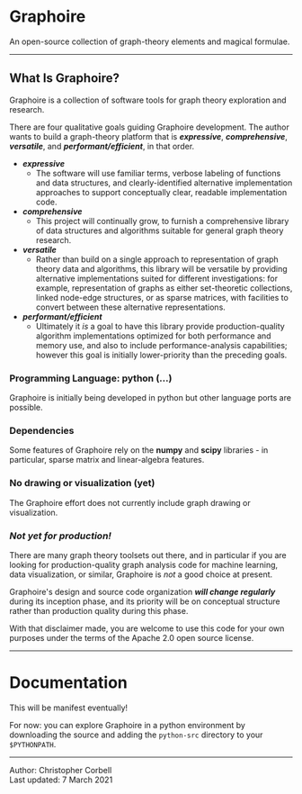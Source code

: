 # Graphoire
An open-source collection of graph-theory elements and magical formulae.

---
## What Is Graphoire?

Graphoire is a collection of software tools for graph theory exploration and research.

There are four qualitative goals guiding Graphoire development. The author wants to build a graph-theory platform that is ***expressive***, ***comprehensive***, ***versatile***, and ***performant/efficient***, 
in that order.

* ***expressive***
	* The software will use familiar terms, verbose labeling of functions and data structures, and clearly-identified alternative implementation approaches to support conceptually clear, readable implementation code.
* ***comprehensive***
	* This project will continually grow, to furnish a comprehensive library of data structures and algorithms suitable for general graph theory research.
* ***versatile***
	* Rather than build on a single approach to representation of graph theory data and algorithms, this library will be versatile by providing alternative implementations suited for different investigations: for example, representation of graphs as either set-theoretic collections, linked node-edge structures, or as sparse matrices, with facilities to convert between these alternative representations.
* ***performant/efficient***
	* Ultimately it *is* a goal to have this library provide production-quality algorithm implementations optimized for both performance and memory use, and also to include performance-analysis capabilities; however this goal is initially lower-priority than the preceding goals.

### Programming Language: python (...)

Graphoire is initially being developed in python but other language ports are possible.

### Dependencies

Some features of Graphoire rely on the **numpy** and **scipy** libraries - in particular,
sparse matrix and linear-algebra features.

### No drawing or visualization (yet)

The Graphoire effort does not currently include graph drawing or visualization.

### *Not yet for production!*

There are many graph theory toolsets out there, and in particular if you are looking for
production-quality graph analysis code for machine learning, data visualization, or 
similar, Graphoire is *not* a good choice at present.

Graphoire's design and source code organization ***will change regularly*** during its
inception phase, and its priority will be on conceptual structure rather than production
quality during this phase.

With that disclaimer made, you are welcome to use this code for your own purposes under the terms of the Apache 2.0 open source license.

---
# Documentation

This will be manifest eventually!

For now: you can explore Graphoire in a python environment by downloading the source and adding the `python-src` directory to your `$PYTHONPATH`. 

---
Author: Christopher Corbell  
Last updated: 7 March 2021


